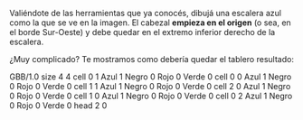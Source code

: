 Valiéndote de las herramientas que ya conocés, dibujá una escalera azul como la que se ve en la imagen. El cabezal **empieza en el origen** (o sea, en el borde Sur-Oeste) y debe quedar en el extremo inferior derecho de la escalera.

¿Muy complicado? Te mostramos como debería quedar el tablero resultado:

<gs-board>
  GBB/1.0
    size 4 4
    cell 0 1 Azul 1 Negro 0 Rojo 0 Verde 0
    cell 0 0 Azul 1 Negro 0 Rojo 0 Verde 0
    cell 1 1 Azul 1 Negro 0 Rojo 0 Verde 0
    cell 2 0 Azul 1 Negro 0 Rojo 0 Verde 0
    cell 1 0 Azul 1 Negro 0 Rojo 0 Verde 0
    cell 0 2 Azul 1 Negro 0 Rojo 0 Verde 0
    head 2 0
<gs-board>